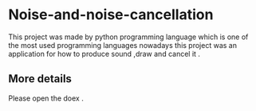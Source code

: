 # Noise-and-noise-cancellation
This project was made by python programming language which is one of the most used programming languages nowadays this project was an application for how to produce sound ,draw and cancel it . 
## More details 
Please open the doex .
